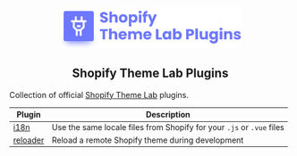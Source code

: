<!-- logo (start) -->
<p align="center">
  <img src=".github/img/logo.svg" width="325px">
</p>
<!-- logo (end) -->

<!-- title / description (start) -->
<h2 align="center">Shopify Theme Lab Plugins</h2>

Collection of official [Shopify Theme Lab](https://github.com/uicrooks/shopify-theme-lab) plugins.
<!-- title / description (end) -->

| Plugin | Description |
| - | - |
| [i18n](/packages/i18n) | Use the same locale files from Shopify for your `.js` or `.vue` files |
| [reloader](/packages/reloader) | Reload a remote Shopify theme during development |